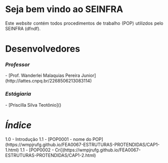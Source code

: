 <h1>Seja bem vindo ao SEINFRA</h1>

<p align="justify">
Este <i>website</i> contém todos procedimentos de trabalho (POP) utilizdos pelo SEINFRA (dfndf). 
</p>

<h1>Desenvolvedores</h1>

<h3><i>Professor</i></h3>    
- [Prof. Wanderlei Malaquias Pereira Junior](http://lattes.cnpq.br/2268506213083114)  
<h3><i>Estágiaria</i></h3>    
- [Priscilla Silva Teotônio]() 

<h1><i>Índice</i></h1>   
1.0 - Introdução   
1.1 - [POP0001 - nome do POP](https://wmpjrufg.github.io/FEA0067-ESTRUTURAS-PROTENDIDAS/CAP1-1.html) 
1.1 - [POP0002 - Cri](https://wmpjrufg.github.io/FEA0067-ESTRUTURAS-PROTENDIDAS/CAP1-2.html)
